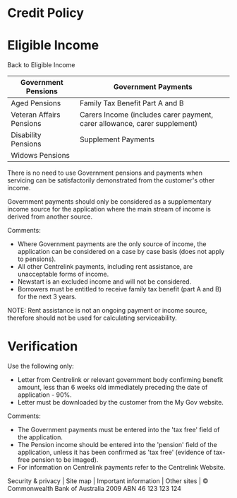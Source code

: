 # Credit Policy

# Eligible Income

Back to Eligible Income

|Government Pensions|Government Payments|
|---|---|
|Aged Pensions|Family Tax Benefit Part A and B|
|Veteran Affairs Pensions|Carers Income (includes carer payment, carer allowance, carer supplement)|
|Disability Pensions|Supplement Payments|
|Widows Pensions| |

There is no need to use Government pensions and payments when servicing can be satisfactorily demonstrated from the customer's other income.

Government payments should only be considered as a supplementary income source for the application where the main stream of income is derived from another source.

Comments:

- Where Government payments are the only source of income, the application can be considered on a case by case basis (does not apply to pensions).
- All other Centrelink payments, including rent assistance, are unacceptable forms of income.
- Newstart is an excluded income and will not be considered.
- Borrowers must be entitled to receive family tax benefit (part A and B) for the next 3 years.

NOTE: Rent assistance is not an ongoing payment or income source, therefore should not be used for calculating serviceability.

# Verification

Use the following only:

- Letter from Centrelink or relevant government body confirming benefit amount, less than 6 weeks old immediately preceding the date of application - 90%.
- Letter must be downloaded by the customer from the My Gov website.

Comments:

- The Government payments must be entered into the 'tax free' field of the application.
- The Pension income should be entered into the 'pension' field of the application, unless it has been confirmed as 'tax free' (evidence of tax-free pension to be imaged).
- For information on Centrelink payments refer to the Centrelink Website.

Security & privacy | Site map | Important information | Other sites | © Commonwealth Bank of Australia 2009 ABN 46 123 123 124